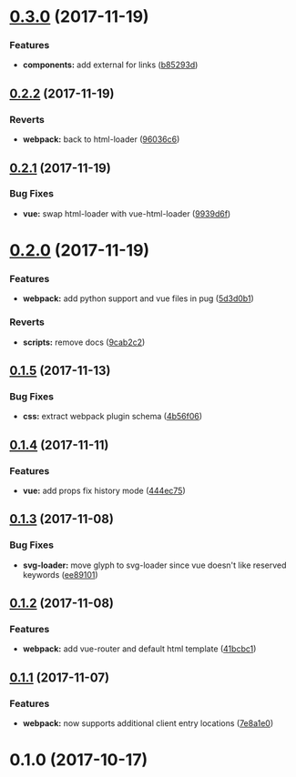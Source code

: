 <a name="0.3.0"></a>
# [0.3.0](https://github.com/Beg-in/build/compare/0.2.2...0.3.0) (2017-11-19)


### Features

* **components:** add external for links ([b85293d](https://github.com/Beg-in/build/commit/b85293d))



<a name="0.2.2"></a>
## [0.2.2](https://github.com/Beg-in/build/compare/0.2.1...0.2.2) (2017-11-19)


### Reverts

* **webpack:** back to html-loader ([96036c6](https://github.com/Beg-in/build/commit/96036c6))



<a name="0.2.1"></a>
## [0.2.1](https://github.com/Beg-in/build/compare/0.2.0...0.2.1) (2017-11-19)


### Bug Fixes

* **vue:** swap html-loader with vue-html-loader ([9939d6f](https://github.com/Beg-in/build/commit/9939d6f))



<a name="0.2.0"></a>
# [0.2.0](https://github.com/Beg-in/build/compare/0.1.5...0.2.0) (2017-11-19)


### Features

* **webpack:** add python support and vue files in pug ([5d3d0b1](https://github.com/Beg-in/build/commit/5d3d0b1))


### Reverts

* **scripts:** remove docs ([9cab2c2](https://github.com/Beg-in/build/commit/9cab2c2))



<a name="0.1.5"></a>
## [0.1.5](https://github.com/Beg-in/build/compare/0.1.4...0.1.5) (2017-11-13)


### Bug Fixes

* **css:** extract webpack plugin schema ([4b56f06](https://github.com/Beg-in/build/commit/4b56f06))



<a name="0.1.4"></a>
## [0.1.4](https://github.com/Beg-in/build/compare/0.1.3...0.1.4) (2017-11-11)


### Features

* **vue:** add props fix history mode ([444ec75](https://github.com/Beg-in/build/commit/444ec75))



<a name="0.1.3"></a>
## [0.1.3](https://github.com/Beg-in/build/compare/0.1.2...0.1.3) (2017-11-08)


### Bug Fixes

* **svg-loader:** move glyph to svg-loader since vue doesn't like reserved keywords ([ee89101](https://github.com/Beg-in/build/commit/ee89101))



<a name="0.1.2"></a>
## [0.1.2](https://github.com/Beg-in/build/compare/0.1.1...0.1.2) (2017-11-08)


### Features

* **webpack:** add vue-router and default html template ([41bcbc1](https://github.com/Beg-in/build/commit/41bcbc1))



<a name="0.1.1"></a>
## [0.1.1](https://github.com/Beg-in/build/compare/0.1.0...0.1.1) (2017-11-07)


### Features

* **webpack:** now supports additional client entry locations ([7e8a1e0](https://github.com/Beg-in/build/commit/7e8a1e0))



<a name="0.1.0"></a>
# 0.1.0 (2017-10-17)



